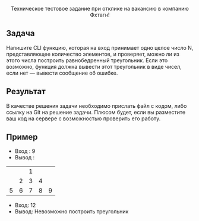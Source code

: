 <p align="center">Техническое тестовое задание при отклике на вакансию в компанию Фхтагн!</p>


## Задача

Напишите CLI функцию, которая на вход принимает одно целое число N, представляющее количество элементов, и проверяет, можно ли из этого числа построить равнобедренный треугольник. Если это возможно, функция должна вывести этот треугольник в виде чисел, если нет — вывести сообщение об ошибке.

## Результат
В качестве решения задачи необходимо прислать файл с кодом, либо ссылку на Git на решение задачи.
Плюсом будет, если вы разместите ваш код на сервере с возможностью проверить его работу.

## Пример
- Вход : 9
- Вывод :
 <table class="table">
  <thead>
    <tr>
    </tr>
  </thead>
  <tbody>
        <tr>
          <td></td>
        <td></td>
      <td>1</td>
      <td></td>
          <td></td>
            </tr>
    <tr>
      <td></td>
        <td>2</td>
      <td>3</td>
      <td>4</td>
      <td></td>
            </tr>
        <tr>
        <td>5</td>
      <td>6</td>
      <td>7</td>
          <td>8</td>
          <td>9</td>
            </tr>
  </tbody>
</table>
  
- Вход: 12 
- Вывод: Невозможно построить треугольник

